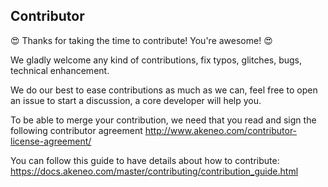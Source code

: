 Contributor
-----------

:heart_eyes: Thanks for taking the time to contribute! You're awesome! :heart_eyes:

We gladly welcome any kind of contributions, fix typos, glitches, bugs, technical enhancement.

We do our best to ease contributions as much as we can, feel free to open an issue to start a discussion, a core developer will help you.

To be able to merge your contribution, we need that you read and sign the following contributor agreement http://www.akeneo.com/contributor-license-agreement/

You can follow this guide to have details about how to contribute: https://docs.akeneo.com/master/contributing/contribution_guide.html
